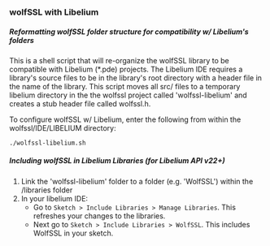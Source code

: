 ### wolfSSL with Libelium

##### Reformatting wolfSSL folder structure for compatibility w/ Libelium's folders

This is a shell script that will re-organize the wolfSSL library to be 
compatible with Libelium (*.pde) projects. The Libelium IDE requires a library's source
files to be in the library's root directory with a header file in the name of 
the library. This script moves all src/ files to a temporary libelium directory in the 
the wolfssl project called 'wolfssl-libelium' and creates a stub header file called wolfssl.h.

To configure wolfSSL w/ Libelium, enter the following from within the wolfssl/IDE/LIBELIUM directory:

    ./wolfssl-libelium.sh
    
##### Including wolfSSL in Libelium Libraries (for Libelium API v22+)
1. Link the 'wolfssl-libelium' folder to a folder (e.g. 'WolfSSL') within the <libelium-project>/libraries folder
2. In your libelium IDE:
    - Go to ```Sketch > Include Libraries > Manage Libraries```. This refreshes your changes to the libraries.
    - Next go to ```Sketch > Include Libraries > WolfSSL```. This includes WolfSSL in your sketch.
